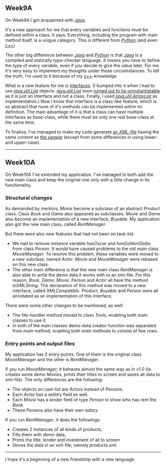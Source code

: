 ## Week9A

On Week9A I got acquainted with [*Java*](https://en.wikipedia.org/wiki/Java_(programming_language)).

It's a new approach for me that every variables and functions must be defined within a class.
It says: Everything, including the program with main method itself, is a unigue category.
This is different from [*Python*](https://en.wikipedia.org/wiki/Python_(programming_language))
(and even [*c++*](https://en.wikipedia.org/wiki/C%2B%2B)).

The other big difference between [*Java*](https://en.wikipedia.org/wiki/Java_(programming_language))
and [*Python*](https://en.wikipedia.org/wiki/Python_(programming_language)) is
that [*Java*](https://en.wikipedia.org/wiki/Java_(programming_language)) is a compiled and statically type-checker language.
It means you have to define the type of every variable, even if you decide to give the value later.
For me it's very easy to implement my thoughts under these circuimstances.
To tell the truth, I'm used to it because of my [*c++*](https://en.wikipedia.org/wiki/C%2B%2B)-knowledge.

What is a new feature for me is [interfaces](http://www.tutorialspoint.com/java/java_interfaces.htm).
(I bumped into it when I had to use
[*java.util.List*](http://www.tutorialspoint.com/java/java_list_interface.htm) objects.
[*java.util.List*](http://www.tutorialspoint.com/java/java_list_interface.htm) soon
[turned out to be uninstantiatable](https://stackoverflow.com/questions/7960149/cannot-instantiate-the-type-listproduct)
as it is just an interface and not a class. Finally, I used
[*java.util.ArrayList*](http://www.tutorialspoint.com/java/util/java_util_arraylist.htm) as implementation.)
Now I know that interface is a class-like feature,
which is so abstract that none of it's methods can be implemented within its definition.
The main advantage of it is that a class can have multiple interfaces as base-class,
while there must be only one real base-class at the same time.

To finalize, I've managed to make my code generate [an *XML*-file](SampleData/movies.xml)
having the same content as [the sample](Description/movies.xml)
(except from some differences in using lower- and upper-case).

-------

## Week10A

On Week10A I've extended my application.
I've managed to both add the new main class
and keep the original one only with a little change in its functionality.

### Structural changes

As demanded by mentors, *Movie* become a subclass of an abstract *Product* class.
Class *Book* and *Game* also appeared as subclasses.
*Movie* and *Game* also become an implementation of a new interface, *Buyable*.
My application also got the new main class, called *RentManager*.

But there were also new features that had not been on task-list:
* We had to remove instance variable *hasOscar* and *hasGoldenGlobe* from class *Person*.
  It would have caused problems to the old main class *MovieManager*.
  To resolve this problem, these variables were moved to a new subclass, named *Actor*.
  *Movie* and *MovieManager* were rebased on this new class.
* The other main difference is that
  the new main class *RentManager* is also able to write the demo data it works with to an xml-file.
  For this reason, *Book*, *Game*, *Movie*, *Person* and *Actor* all have the method *toXMLString*.
  The declaration of this method was moved to a new interface, called *XMLCompatible*.
  *Product*, *Buyable* and *Person* were all annotated as an implementation of this interface.

There were some other changes to be mentioned, as well:
* The file-handler method moved to class *Tools*, enabling both main classes to use it.
* In both of the main classes demo-data creator function was separated from *main* method,
  enabling both *main* methods to consist of few rows.

### Entry points and output files

My application has 2 entry-points.
One of them is the original class *MovieManager* and the other is *RentManager*.

If you run *MovieManager*, it behaves almost the same way as in *v1.0*
(ie. creates some demo *Movie*s, prints their titles to screen and saves all data to xml-file).
The only differences are the following:
* The objects on cast-list are *Actor*s instead of *Person*s.
* Each *Actor* has a *sellary* field as well.
* Each *Movie* has a *lender* field of type *Person* to show who has rent the *Book*.
* These *Person*s also have their own *salary*.

If you run *RentManager*, it does the followings:
* Creates 2 instances of all kinds of products,
* Fills them with demo data,
* Prints the title, lender and investment of all to screen
* Stores the data in an xml-file, namely *products.xml*.

-------

I hope it's a beginning of a new friendship with a new language.
